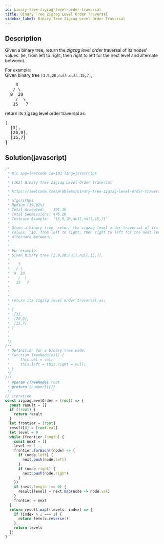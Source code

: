 ```yaml
---
id: binary-tree-zigzag-level-order-traversal
title: Binary Tree Zigzag Level Order Traversal
sidebar_label: Binary Tree Zigzag Level Order Traversal
---
```

## Description
<div class="description">
<p>Given a binary tree, return the <i>zigzag level order</i> traversal of its nodes' values. (ie, from left to right, then right to left for the next level and alternate between).</p>

<p>
For example:<br />
Given binary tree <code>[3,9,20,null,null,15,7]</code>,<br />
<pre>
    3
   / \
  9  20
    /  \
   15   7
</pre>
</p>
<p>
return its zigzag level order traversal as:<br />
<pre>
[
  [3],
  [20,9],
  [15,7]
]
</pre>
</p>
</div>

## Solution(javascript)
```javascript
/*
 * @lc app=leetcode id=103 lang=javascript
 *
 * [103] Binary Tree Zigzag Level Order Traversal
 *
 * https://leetcode.com/problems/binary-tree-zigzag-level-order-traversal/description/
 *
 * algorithms
 * Medium (39.92%)
 * Total Accepted:    191.3K
 * Total Submissions: 476.2K
 * Testcase Example:  '[3,9,20,null,null,15,7]'
 *
 * Given a binary tree, return the zigzag level order traversal of its nodes'
 * values. (ie, from left to right, then right to left for the next level and
 * alternate between).
 *
 *
 * For example:
 * Given binary tree [3,9,20,null,null,15,7],
 *
 * ⁠   3
 * ⁠  / \
 * ⁠ 9  20
 * ⁠   /  \
 * ⁠  15   7
 *
 *
 *
 * return its zigzag level order traversal as:
 *
 * [
 * ⁠ [3],
 * ⁠ [20,9],
 * ⁠ [15,7]
 * ]
 *
 *
 */
/**
 * Definition for a binary tree node.
 * function TreeNode(val) {
 *     this.val = val;
 *     this.left = this.right = null;
 * }
 */
/**
 * @param {TreeNode} root
 * @return {number[][]}
 */
// iteration
const zigzagLevelOrder = (root) => {
  const result = []
  if (!root) {
    return result
  }
  let frontier = [root]
  result[0] = [root.val]
  let level = 0
  while (frontier.length) {
    const next = []
    level += 1
    frontier.forEach((node) => {
      if (node.left) {
        next.push(node.left)
      }
      if (node.right) {
        next.push(node.right)
      }
    })
    if (next.length !== 0) {
      result[level] = next.map(node => node.val)
    }
    frontier = next
  }
  return result.map((levels, index) => {
    if (index % 2 === 1) {
      return levels.reverse()
    }
    return levels
  })
}

```